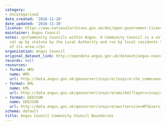 ```yaml
---
category:
- Uncategorised
date_created: '2016-11-28'
date_updated: '2016-11-30'
license: https://www.nationalarchives.gov.uk/doc/open-government-licence/version/3/
maintainer: Angus Council
notes: <p>Community Councils within Angus. A Community Council is a voluntary organisation
  set up by statute by the Local Authority and run by local residents to act on behalf
  of its area.</p>
organization: Angus Council
original_dataset_link: http://opendata.angus.gov.uk/dataset/angus-council-community-council-boundaries
records: null
resources:
- format: WMS
  name: WMS
  url: http://data.angus.gov.uk/geoserver/inspire/inspire:chx_commcouncils/wms?service=WMS&request=GetMap
- format: KML
  name: KML
  url: http://data.angus.gov.uk/geoserver/inspire/wms/kml?layers=inspire:chx_commcouncils&mode=download
- format: GEOJSON
  name: GEOJSON
  url: http://data.angus.gov.uk/geoserver/inspire/ows?service=WFS&version=1.0.0&request=GetFeature&typeName=inspire:chx_commcouncils&outputFormat=application%2Fjson&srsName=EPSG:3857
schema: default
title: Angus Council Community Council Boundaries
---
```

